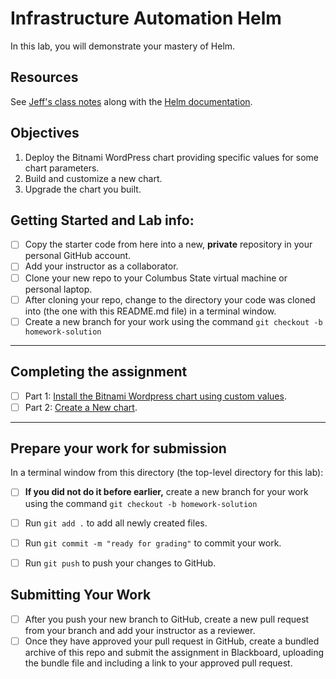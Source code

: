 # Infrastructure Automation Helm

In this lab, you will demonstrate your mastery of Helm.

## Resources

See [Jeff's class notes](https://github.com/jeff-anderson-cscc/intro-to-helm) along with the [Helm  documentation](https://helm.sh/docs/).

## Objectives

1. Deploy the Bitnami WordPress chart providing specific values for some chart parameters.
1. Build and customize a new chart.
1. Upgrade the chart you built.


## Getting Started and Lab info:

- [ ] Copy the starter code from here into a new, __private__ repository in your personal GitHub account. 
- [ ] Add your instructor as a collaborator.
- [ ] Clone your new repo to your Columbus State virtual machine or personal laptop.
- [ ] After cloning your repo, change to the directory your code was cloned into (the one with this README.md file) in a terminal window.
- [ ] Create a new branch for your work using the command `git checkout -b homework-solution`

---

## Completing the assignment

- [ ] Part 1: [Install the Bitnami Wordpress chart using custom values](./wordpress/README.md).
- [ ] Part 2: [Create a New chart](../create-chart/README.md).

---

## Prepare your work for submission

In a terminal window from this directory (the top-level directory for this lab):
- [ ] __If you did not do it before earlier,__ create a new branch for your work using the command `git checkout -b homework-solution`
- [ ] Run `git add .` to add all newly created files.
- [ ] Run `git commit -m "ready for grading"` to commit your work.
- [ ] Run `git push` to push your changes to GitHub.


## Submitting Your Work

- [ ] After you push your new branch to GitHub, create a new pull request from your branch and add your instructor as a reviewer. 
- [ ] Once they have approved your pull request in GitHub, create a bundled archive of this repo and submit the assignment in Blackboard, uploading the bundle file and including a link to your approved pull request.

